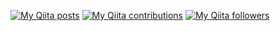 [![My Qiita posts](https://qiita-badge.apiapi.app/s/infhyroyage/posts.svg)](http://qiita.com/infhyroyage)
[![My Qiita contributions](https://qiita-badge.apiapi.app/s/infhyroyage/contributions.svg)](http://qiita.com/infhyroyage)
[![My Qiita followers](https://qiita-badge.apiapi.app/s/infhyroyage/followers.svg)](http://qiita.com/infhyroyage)

